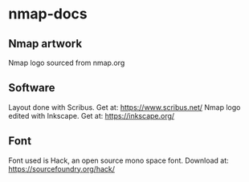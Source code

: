 # nmap-docs

## Nmap artwork
Nmap logo sourced from nmap.org

## Software
Layout done with Scribus. Get at: https://www.scribus.net/
Nmap logo edited with Inkscape. Get at: https://inkscape.org/

## Font
Font used is Hack, an open source mono space font. Download at: https://sourcefoundry.org/hack/

